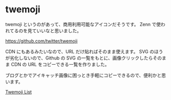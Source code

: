 # twemoji

twemoji というのがあって、商用利用可能なアイコンだそうです。
Zenn で使われてるのを見ていいなと思いました。

https://github.com/twitter/twemoji

CDN にもあるみたいなので、URL だけ貼ればそのまま使えます。
SVG のほうが劣化しないので、Github の SVG の一覧をもとに、画像クリックしたらそのまま CDN の URL をコピーできる一覧を作りました。

ブログとかでアイキャッチ画像に困っとき手軽にコピーできるので、便利かと思います。

[Twemoji List](https://kllc.github.io/repo/emoji.html)
